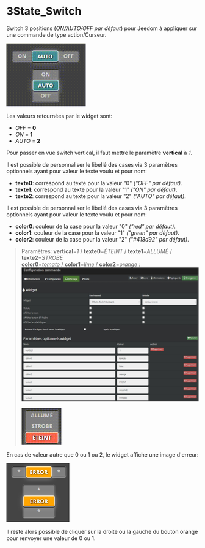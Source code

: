 # 3State_Switch

Switch 3 positions (*ON/AUTO/OFF par défaut*) pour Jeedom à appliquer sur une commande de type action/Curseur.

<img src="/icon.png" alt="visuel"/>


Les valeurs retournées par le widget sont:
- *OFF* = **0**
- *ON* = **1**
- *AUTO* = **2**

Pour passer en vue switch vertical, il faut mettre le paramètre **vertical** à *1*.

Il est possible de personnaliser le libellé des cases via 3 paramètres optionnels ayant pour valeur le texte voulu et pour nom:
- **texte0**: correspond au texte pour la valeur "0" *("OFF" par défaut)*.
- **texte1**: correspond au texte pour la valeur "1" *("ON" par défaut)*.
- **texte2**: correspond au texte pour la valeur "2" *("AUTO" par défaut)*.

Il est possible de personnaliser le libellé des cases via 3 paramètres optionnels ayant pour valeur le texte voulu et pour nom:
- **color0**: couleur de la case pour la valeur "0" *("red" par défaut)*.
- **color1**: couleur de la case pour la valeur "1" *("green" par défaut)*.
- **color2**: couleur de la case pour la valeur "2" *("#418d92" par défaut)*.


>Paramètres:
>**vertical**=*1* / **texte0**=*ÉTEINT* / **texte1**=*ALLUMÉ* / **texte2**=*STROBE*  
>**color0**=*tomato* / **color1**=*lime* / **color2**=*orange* :  
><img src="/doc/params.jpg" alt="parametres"/>  
>
><img src="/doc/exemple.gif" alt="exemple"/>

En cas de valeur autre que 0 ou 1 ou 2, le widget affiche une image d'erreur:

<img src="/doc/valueError.png" alt="Error"/>

Il reste alors possible de cliquer sur la droite ou la gauche du bouton orange pour renvoyer une valeur de 0 ou 1.
